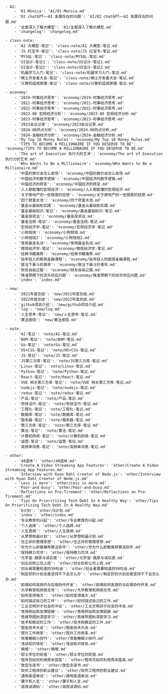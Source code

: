 
    - AI:
        - '01-Monica': 'AI/01-Monica.md'
        - '02 chatGPT——AI 发展存在的问题': 'AI/02 chatGPT——AI 发展存在的问题.md'
        - '全面深入了解大模型': 'AI/全面深入了解大模型.md'
        - 'changelog': 'changelog.md'

    - class-note:
        - 'AI 大模型-笔记': 'class-note/AI 大模型-笔记.md'
        - 'JS 红宝书-笔记': 'class-note/JS 红宝书-笔记.md'
        - 'MYSQL-笔记': 'class-note/MYSQL-笔记.md'
        - 'UI设计-笔记1': 'class-note/UI设计-笔记1.md'
        - 'UI设计-笔记2': 'class-note/UI设计-笔记2.md'
        - '机器学习入门-笔记': 'class-note/机器学习入门-笔记.md'
        - '稀土开发者大会-笔记': 'class-note/稀土开发者大会-笔记.md'
        - '计算机组成原理-笔记': 'class-note/计算机组成原理-笔记.md'

    - economy:
        - '2019-时事经济思考': 'economy/2019-时事经济思考.md'
        - '2021-时事经济思考': 'economy/2021-时事经济思考.md'
        - '2022-时事经济思考': 'economy/2022-时事经济思考.md'
        - '2023-08 宏观经济分析': 'economy/2023-08 宏观经济分析.md'
        - '2023-时事经济思考': 'economy/2023-时事经济思考.md'
        - '2023会议记录': 'economy/2023会议记录.md'
        - '2024-06热点分析': 'economy/2024-06热点分析.md'
        - '2024-金融经济分析': 'economy/2024-金融经济分析.md'
        - 'My Top 10 Money Rules': 'economy/My Top 10 Money Rules.md'
        - 'TIPS TO BECOME A MILLIONAIRE IF YOU DESERVE TO BE': 'economy/TIPS TO BECOME A MILLIONAIRE IF YOU DESERVE TO BE.md'
        - 'The art of Execution 执行力的艺术': 'economy/The art of Execution 执行力的艺术.md'
        - 'Who Wants to Be a Millionaire': 'economy/Who Wants to Be a Millionaire.md'
        - '中国的房价会怎么收场': 'economy/中国的房价会怎么收场.md'
        - '中国经济的数字逻辑': 'economy/中国经济的数字逻辑.md'
        - '中国经济的转变': 'economy/中国经济的转变.md'
        - '人人都能懂的宏观经济': 'economy/人人都能懂的宏观经济.md'
        - '关于房地产的一些随意的狂想': 'economy/关于房地产的一些随意的狂想.md'
        - '四个财富水池': 'economy/四个财富水池.md'
        - '基金从基础到实践': 'economy/基金从基础到实践.md'
        - '基金基础知识-笔记': 'economy/基金基础知识-笔记.md'
        - '基金投资法': 'economy/基金投资法.md'
        - '基金法规-笔记': 'economy/基金法规-笔记.md'
        - '宏观经济学-笔记': 'economy/宏观经济学-笔记.md'
        - '小狗钱钱': 'economy/小狗钱钱.md'
        - '小狗钱钱2': 'economy/小狗钱钱2.md'
        - '常用基金名词': 'economy/常用基金名词.md'
        - '微观经济学-笔记': 'economy/微观经济学-笔记.md'
        - '经典书籍推荐': 'economy/经典书籍推荐.md'
        - '给年轻人的极简金融课程': 'economy/给年轻人的极简金融课程.md'
        - '致当下奋斗的青年': 'economy/致当下奋斗的青年.md'
        - '财务自由之路': 'economy/财务自由之路.md'
        - '降准预期下的货币供应问题': 'economy/降准预期下的货币供应问题.md'
        - 'index': 'index.md'

    - new:
        - '2021年度总结': 'new/2021年度总结.md'
        - '2022年度总结': 'new/2022年度总结.md'
        - 'github项目介绍': 'new/github项目介绍.md'
        - 'log': 'new/log.md'
        - '人生思考-笔记': 'new/人生思考-笔记.md'
        - '算法感悟': 'new/算法感悟.md'

    - note:
        - 'AI-笔记': 'note/AI-笔记.md'
        - 'BOM-笔记': 'note/BOM-笔记.md'
        - 'Go-笔记': 'note/Go-笔记.md'
        - 'H5+CSS-笔记': 'note/H5+CSS-笔记.md'
        - 'JS-笔记': 'note/JS-笔记.md'
        - 'JS第三方库-笔记': 'note/JS第三方库-笔记.md'
        - 'Linux-笔记': 'note/Linux-笔记.md'
        - 'Python-笔记': 'note/Python-笔记.md'
        - 'React-笔记': 'note/React-笔记.md'
        - 'VUE 相关第三方库-笔记': 'note/VUE 相关第三方库-笔记.md'
        - 'nodejs-笔记': 'note/nodejs-笔记.md'
        - 'redux-笔记': 'note/redux-笔记.md'
        - '产品-笔记': 'note/产品-笔记.md'
        - '奇技淫巧-笔记': 'note/奇技淫巧-笔记.md'
        - '工程化-笔记': 'note/工程化-笔记.md'
        - '数据库-笔记': 'note/数据库-笔记.md'
        - '服务器-笔记': 'note/服务器-笔记.md'
        - '第三方库-笔记': 'note/第三方库-笔记.md'
        - '算法-笔记': 'note/算法-笔记.md'
        - '计算机网络-笔记': 'note/计算机网络-笔记.md'
        - '运营-笔记': 'note/运营-笔记.md'
        - '高频单词表-笔记': 'note/高频单词表-笔记.md'

    - other:
        - '40退休': 'other/40退休.md'
        - 'Create A Video Streaming App Features': 'other/Create A Video Streaming App Features.md'
        - 'Interview with Ryan Dahl Creator of Node.js': 'other/Interview with Ryan Dahl Creator of Node.js.md'
        - 'Less is more': 'other/Less is more.md'
        - 'Poor-and-busy': 'other/Poor-and-busy.md'
        - 'Reflections on Pre-Tirement': 'other/Reflections on Pre-Tirement.md'
        - 'Tips On Prioritizing Tech Debt In A Healthy Way': 'other/Tips On Prioritizing Tech Debt In A Healthy Way.md'
        - 'b计划': 'other/b计划.md'
        - 'index': 'other/index.md'
        - '专业教育的兴起': 'other/专业教育的兴起.md'
        - '个人选择': 'other/个人选择.md'
        - '人生真相': 'other/人生真相.md'
        - '从梦想倒逼计划': 'other/从梦想倒逼计划.md'
        - '任正非的管理思想': 'other/任正非的管理思想.md'
        - '你为什么卸载推荐算法软件': 'other/你为什么卸载推荐算法软件.md'
        - '保持精力充沛': 'other/保持精力充沛.md'
        - '元宇宙-摘录与读后感': 'other/元宇宙-摘录与读后感.md'
        - '创业后和公司上班': 'other/创业后和公司上班.md'
        - '创业者需要知道的50句话': 'other/创业者需要知道的50句话.md'
        - '制定好的计划总是坚持不下去怎么办': 'other/制定好的计划总是坚持不下去怎么办.md'
        - '前端如何高效的与后端协作开发': 'other/前端如何高效的与后端协作开发.md'
        - '大学教育和网络文凭': 'other/大学教育和网络文凭.md'
        - '如何变得强大': 'other/如何变得强大.md'
        - '如何描述自己的工作': 'other/如何描述自己的工作.md'
        - '工业文明对于社会的冲击': 'other/工业文明对于社会的冲击.md'
        - '常用网站和友情链接': 'other/常用网站和友情链接.md'
        - '思维导图到深度学习': 'other/思维导图到深度学习.md'
        - '技术和稳定的工作': 'other/技术和稳定的工作.md'
        - '掘金技术大会': 'other/掘金技术大会.md'
        - '提升工作效率': 'other/提升工作效率.md'
        - '改善睡眠小技巧': 'other/改善睡眠小技巧.md'
        - '浅谈知识体系': 'other/浅谈知识体系.md'
        - '熵增': 'other/熵增.md'
        - '硕士学位的贬值': 'other/硕士学位的贬值.md'
        - '程序员如何利用周末提高': 'other/程序员如何利用周末提高.md'
        - '詹宏志读书': 'other/詹宏志读书.md'
        - '软件工程师的职业建议': 'other/软件工程师的职业建议.md'
        - '通用英语单词': 'other/通用英语单词.md'
        - '骡子和人生': 'other/骡子和人生.md'
        - '高效读源码': 'other/高效读源码.md'
